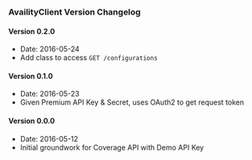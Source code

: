 ### AvailityClient Version Changelog

#### Version 0.2.0
* Date: 2016-05-24
* Add class to access `GET /configurations`

#### Version 0.1.0
* Date: 2016-05-23
* Given Premium API Key & Secret, uses OAuth2 to get request token

#### Version 0.0.0
* Date: 2016-05-12
* Initial groundwork for Coverage API with Demo API Key
